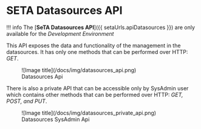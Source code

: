 # SETA Datasources API
!!! info
    The [**SeTA Datasources API**]({{ setaUrls.apiDatasources }}) are only available for the *Development Environment*

This API exposes the data and functionality of the management in the datasources. It has only one methods that can be performed over HTTP: *GET*. 

<figure markdown>
![Image title](/docs/img/datasources_api.png)
<figcaption>Datasources Api</figcaption>
</figure>

There is also a private API that can be accessible only by SysAdmin user which contains other methods that can be performed over HTTP: *GET, POST, and PUT*. 

<figure markdown>
![Image title](/docs/img/datasources_private_api.png)
<figcaption> Datasources SysAdmin Api</figcaption>
</figure>
